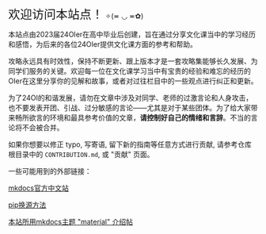 <font size='5'> 欢迎访问本站点！</font> ✧(≖ ◡ ≖✿) 

本站点由2023届24OIer在高中毕业后创建，旨在通过分享文化课当中的学习经历和感悟，为后来的各位24OIer提供文化课方面的参考和帮助。

攻略永远具有时效性，保持不断更新、跟上版本才是一套攻略集能够长久发展、为同学们服务的关键。欢迎每一位在文化课学习当中有宝贵的经验和难忘的经历的OIer在这里分享你的见解和故事，或者对过往栏目中的一些观点进行纠正和更新。

为了24OI的和谐发展，请勿在文章中涉及对同学、老师的过激言论和人身攻击，也不要发表开团、引战、过分敏感的言论——尤其是对于某些团体。为了给大家带来畅所欲言的环境和最具参考价值的文章，**请控制好自己的情绪和言辞**。不当的言论将不会被合并。

如果你想要以修正 typo, 写寄语, 留下新的指南等任意方式进行贡献, 请参考仓库根目录中的 `CONTRIBUTION.md`, 或 "贡献" 页面。

一些可能用到的外部链接：

[mkdocs官方中文站](https://markdown-docs-zh.readthedocs.io/zh_CN/latest/)

[pip换源方法](https://zhuanlan.zhihu.com/p/345161094)

[本站所用mkdocs主题 "material" 介绍帖](https://blog.51cto.com/phyger/5181616)